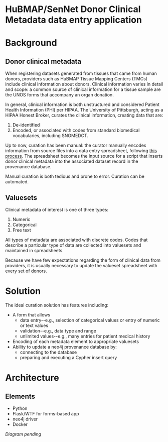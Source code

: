 # HuBMAP/SenNet Donor Clinical Metadata data entry application

# Background
## Donor clinical metadata
When registering datasets generated from tissues that came 
from human donors, providers such as HuBMAP Tissue Mapping Centers (TMCs) include
clinical information about donors. Clinical information varies in detail and
scope: a common source of clinical information for a tissue sample are the UNOS forms that 
accompany an organ donation.

In general, clinical information is both unstructured and considered Patient Health Information (PHI) per 
HIPAA. The University of Pittsburgh, acting as a HIPAA Honest Broker, curates
the clinical information, creating data that are:
1. De-identified
2. Encoded, or associated with codes from standard biomedical vocabularies, including SNOMEDCT.

Up to now, curation has been manual: the curator manually encodes information from source files into
a data entry spreadsheet, following [this process](https://docs.google.com/document/d/1ILlkcaD0wo3CGz7ceh5ikjHQA-2owOfmQRR9CgAkcl4/edit#heading=h.p81z9ilnkp3o). The spreadsheet becomes the input source for a script that inserts
donor clinical metadata into the associated dataset record in the provenance database.

Manual curation is both tedious and prone to error. Curation can be automated.

## Valuesets
Clinical metadata of interest is one of three types:
1. Numeric
2. Categorical
3. Free text

All types of metadata are associated with discrete codes. Codes that describe a particular type of data
are collected into valuesets and maintained in spreadsheets.

Because we have few expectations regarding the form of 
clinical data from providers, it is usually necessary to update the valueset 
spreadsheet with every set of donors. 

# Solution
The ideal curation solution has features including:
- A form that allows
   - data entry--e.g., selection of categorical values or entry of numeric or text values
   - validation--e.g., data type and range
   - unlimited values--e.g., many entries for patient medical history
- Encoding of each metadata element to appropriate valuesets
- Ability to update a neo4j provenance database by:
  - connecting to the database
  - preparing and executing a Cypher insert query

# Architecture
## Elements
- Python
- Flask/WTF for forms-based app
- neo4j driver
- Docker 

_Diagram pending_ 